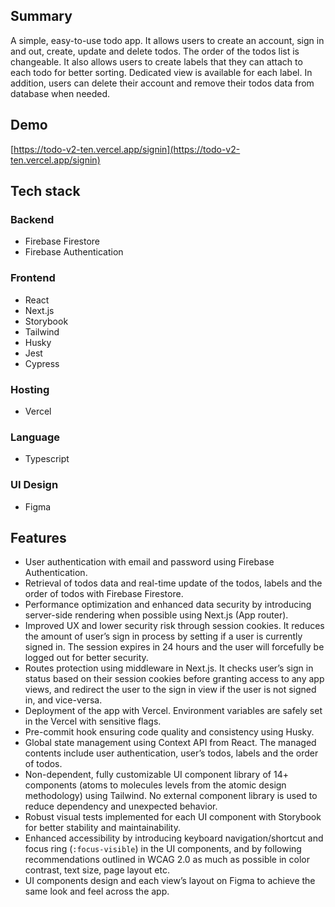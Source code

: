 ## Summary
A simple, easy-to-use todo app. It allows users to create an account, sign in and out, create, update and delete todos. The order of the todos list is changeable. It also allows users to create labels that they can attach to each todo for better sorting. Dedicated view is available for each label.
In addition, users can delete their account and remove their todos data from database when needed.

## Demo
[https://todo-v2-ten.vercel.app/signin](https://todo-v2-ten.vercel.app/signin)

## Tech stack
### Backend
- Firebase Firestore
- Firebase Authentication
### Frontend
- React
- Next.js
- Storybook
- Tailwind
- Husky
- Jest
- Cypress
### Hosting
- Vercel
### Language
- Typescript
### UI Design
- Figma

## Features
- User authentication with email and password using Firebase Authentication.
- Retrieval of todos data and real-time update of the todos, labels and the order of todos with Firebase Firestore.
- Performance optimization and enhanced data security by introducing server-side rendering when possible using Next.js (App router).
- Improved UX and lower security risk through session cookies. It reduces the amount of user’s sign in process by setting if a user is currently signed in. The session expires in 24 hours and the user will forcefully be logged out for better security.  
- Routes protection using middleware in Next.js. It checks user’s sign in status based on their session cookies before granting access to any app views, and redirect the user to the sign in view if the user is not signed in, and vice-versa.
- Deployment of the app with Vercel. Environment variables are safely set in the Vercel with sensitive flags. 
- Pre-commit hook ensuring code quality and consistency using Husky.
- Global state management using Context API from React. The managed contents include user authentication, user’s todos, labels and the order of todos. 
- Non-dependent, fully customizable UI component library of 14+ components (atoms to molecules levels from the atomic design methodology) using Tailwind. No external component library is used to reduce dependency and unexpected behavior.
- Robust visual tests implemented for each UI component with Storybook for better stability and maintainability.
- Enhanced accessibility by introducing keyboard navigation/shortcut and focus ring (`:focus-visible`) in the UI components, and by following recommendations outlined in WCAG 2.0 as much as possible in color contrast, text size, page layout etc.
- UI components design and each view’s layout on Figma to achieve the same look and feel across the app.
